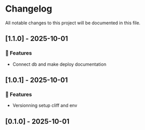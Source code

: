 # Changelog

All notable changes to this project will be documented in this file.

## [1.1.0] - 2025-10-01

### 🚀 Features

- Connect db and make deploy documentation

## [1.0.1] - 2025-10-01

### 🚀 Features

- Versionning setup cliff and env

## [0.1.0] - 2025-10-01

<!-- generated by git-cliff -->
